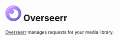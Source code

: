 # <img src="https://raw.githubusercontent.com/linuxserver/Heimdall-Apps/master/Overseerr/overseerr.png" width="50" height="50"> Overseerr

[Overseerr](https://github.com/sct/overseerr) manages requests for your media library.
